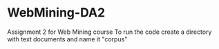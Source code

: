 # WebMining-DA2
Assignment 2 for Web Mining course
To run the code create a directory with text documents and name it "corpus"
